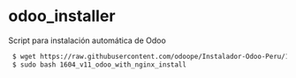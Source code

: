 # odoo_installer

Script para instalación automática de Odoo
``` sh
 $ wget https://raw.githubusercontent.com/odoope/Instalador-Odoo-Peru/11.0/1604_v11_odoo_with_nginx_install
 $ sudo bash 1604_v11_odoo_with_nginx_install
```
